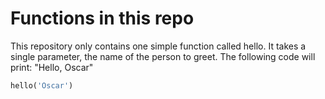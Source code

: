 # Functions in this repo

This repository only contains one simple function called hello. It takes a single parameter, the name of the person to greet. The following code will print: "Hello, Oscar"
```python
hello('Oscar')
```
